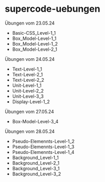 # supercode-uebungen
Übungen vom 23.05.24
- Basic-CSS_Level-1_1
- Box_Model-Level-1_1
- Box_Model-Level-1_2
- Box_Model-Level-2_1

Übungen vom 24.05.24
- Text-Level-1_1
- Text-Level-2_1
- Text-Level-2_2
- Unit-Level-1_1
- Unit-Level-2_2
- Unit-Level-3_3
- Display-Level-1_2

Übungen vom 27.05.24

- Box-Model-Level-3_4

Übungen vom 28.05.24

- Pseudo-Elemennts-Level-1_2
- Pseudo-Elemennts-Level-1_3
- Pseudo-Elemennts-Level-1_4
- Background_Level-1_1
- Background_Level-2_1
- Background_Level-3_1
- Background_Level-3_2


